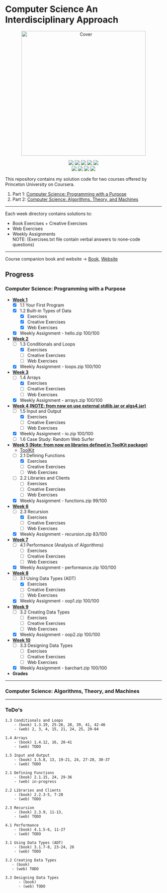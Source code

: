 # Computer Science An Interdisciplinary Approach
<p align="center">
  <a href="https://introcs.cs.princeton.edu/java/home/">
    <img src="https://introcs.cs.princeton.edu/java/cover.png" height="400" title="Cover" alt="Cover">
  </a>
</p>
<p align="center">
<img src="https://img.shields.io/badge/Status-COMPLETED-green.svg" />
<img src="https://img.shields.io/badge/CS1-Programming with a Purpose-purple.svg" />
<img src="https://img.shields.io/badge/Week-10-purple.svg" />
<img src="https://img.shields.io/badge/Lecture-Designing Data Types-purple.svg" /> 
<img src="https://img.shields.io/badge/Grades-Designing Data Types-purple.svg" /> 
<br>
<img src="https://img.shields.io/badge/Status-IN PROGRESS-orange.svg" />
<img src="https://img.shields.io/badge/CS2-Algorithms, Theory, and Machines-purple.svg" />
<img src="https://img.shields.io/badge/Week-1-purple.svg" />
<img src="https://img.shields.io/badge/Lecture-Sorting And Searching-purple.svg" />
</p>

This repository contains my solution code for two courses offered by
Princeton University on Coursera.
1. Part 1: [Computer Science: Programming with a Purpose](https://www.coursera.org/learn/cs-programming-java)  
2. Part 2: [Computer Science: Algorithms, Theory, and Machines](https://www.coursera.org/learn/cs-algorithms-theory-machines)
---    
Each week directory contains solutions to:
- Book Exercises + Creative Exercises
- Web Exercises  
- Weekly Assignments  
NOTE: (Exercises.txt file contain verbal answers to none-code questions)
---
Course companion book and website -> [Book](https://amzn.to/2OaojuR), [Website](https://introcs.cs.princeton.edu/java/home/)  

## Progress 
### Computer Science: Programming with a Purpose
- **[Week 1](https://github.com/Alex-Golub/cs-an-interdisciplinary-approach/tree/master/src/com/alexgo/week_1)**  
    - [x] 1.1 Your First Program   
    - [x] 1.2 Built-in Types of Data  
        - [x] Exercises
        - [x] Creative Exercises
        - [x] Web Exercises
    - [x] Weekly Assignment - hello.zip 100/100
- **[Week 2](https://github.com/Alex-Golub/cs-an-interdisciplinary-approach/tree/master/src/com/alexgo/week_2)**  
    - [ ] 1.3 Conditionals and Loops 
        - [x] Exercises
        - [ ] Creative Exercises
        - [ ] Web Exercises
    - [x] Weekly Assignment - loops.zip 100/100
- **[Week 3](https://github.com/Alex-Golub/cs-an-interdisciplinary-approach/tree/master/src/com/alexgo/week_3)**
    - [ ] 1.4 Arrays 
        - [x] Exercises
        - [ ] Creative Exercises
        - [ ] Web Exercises
    - [x] Weekly Assignment - arrays.zip 100/100
- **[Week 4 (NOTE: from now on use external stdlib.jar or algs4.jar)](https://github.com/Alex-Golub/cs-an-interdisciplinary-approach/tree/master/src/com/alexgo/week_4)**
    - [ ] 1.5 Input and Output
        - [x] Exercises
        - [ ] Creative Exercises
        - [ ] Web Exercises
    - [x] Weekly Assignment - io.zip 100/100
    - [ ] 1.6 Case Study: Random Web Surfer  
- **[Week 5 (Note: from now on libraries defined in ToolKit package)](https://github.com/Alex-Golub/cs-an-interdisciplinary-approach/tree/master/src/com/alexgo/week_5)** 
    - [ToolKit](https://github.com/Alex-Golub/cs-an-interdisciplinary-approach/tree/master/src/com/alexgo/TooKit)
    - [ ] 2.1 Defining Functions
        - [x] Exercises
        - [ ] Creative Exercises
        - [ ] Web Exercises
    - [ ] 2.2 Libraries and Clients
        - [ ] Exercises
        - [ ] Creative Exercises
        - [ ] Web Exercises
    - [x] Weekly Assignment - functions.zip 99/100
- **[Week 6](https://github.com/Alex-Golub/cs-an-interdisciplinary-approach/tree/master/src/com/alexgo/week_6)**  
    - [ ] 2.3 Recursion
        - [x] Exercises
        - [ ] Creative Exercises
        - [ ] Web Exercises
    - [x] Weekly Assignment - recursion.zip 83/100
- **[Week 7](https://github.com/Alex-Golub/cs-an-interdisciplinary-approach/tree/master/src/com/alexgo/week_7)**  
    - [ ] 4.1 Performance (Analysis of Algorithms)
        - [ ] Exercises
        - [ ] Creative Exercises
        - [ ] Web Exercises
    - [x] Weekly Assignment - performance.zip 100/100
- **[Week 8](https://github.com/Alex-Golub/cs-an-interdisciplinary-approach/tree/master/src/com/alexgo/week_8_ADT)**  
    - [ ] 3.1 Using Data Types (ADT)
        - [x] Exercises
        - [ ] Creative Exercises
        - [ ] Web Exercises
    - [x] Weekly Assignment - oop1.zip 100/100
- **[Week 9](https://github.com/Alex-Golub/cs-an-interdisciplinary-approach/tree/master/src/com/alexgo/week_9_Creating_Data_Types)**  
    - [ ] 3.2 Creating Data Types
        - [ ] Exercises
        - [ ] Creative Exercises
        - [ ] Web Exercises
    - [x] Weekly Assignment - oop2.zip 100/100
- **[Week 10]()** 
    - [ ] 3.3 Designing Data Types
        - [ ] Exercises
        - [ ] Creative Exercises
        - [ ] Web Exercises
    - [x] Weekly Assignment - barchart.zip 100/100
- **Grades**
---
### Computer Science: Algorithms, Theory, and Machines


---
### ToDo's
    1.3 Conditionals and Loops
        - (book) 1.3.19, 25-26, 28, 39, 41, 42-46
        - (web) 2, 3, 4, 15, 21, 24, 25, 29-84
    
    1.4 Arrays
        - (book) 1.4.12, 16, 20-41
        - (web) TODO   
        
    1.5 Input and Output
        - (book) 1.5.8, 13, 19-21, 24, 27-28, 30-37 
        - (web) TODO
    
    2.1 Defining Functions
        - (book) 2.1.15, 24, 29-36
        - (web) in-progress
    
    2.2 Libraries and Clients
        - (book) 2.2.3-5, 7-28
        - (web) TODO
    
    2.3 Recursion
        - (book) 2.3.9, 11-13, 
        - (web) TODO
    
    4.1 Performance
        - (book) 4.1.5-6, 11-27
        - (web) TODO
    
    3.1 Using Data Types (ADT)
        - (book) 3.1.7-8, 23-24, 26
        - (web) TODO
    
    3.2 Creating Data Types
       - (book) 
       - (web) TODO
   
    3.3 Designing Data Types
          - (book) 
          - (web) TODO        